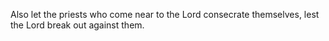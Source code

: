Also let the priests who come near to the Lord consecrate themselves, lest the Lord break out against them.
